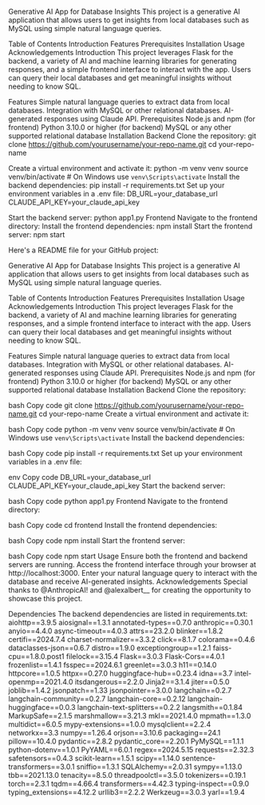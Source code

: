 Generative AI App for Database Insights
This project is a generative AI application that allows users to get insights from local databases such as MySQL using simple natural language queries.

Table of Contents
Introduction
Features
Prerequisites
Installation
Usage
Acknowledgements
Introduction
This project leverages Flask for the backend, a variety of AI and machine learning libraries for generating responses, and a simple frontend interface to interact with the app. Users can query their local databases and get meaningful insights without needing to know SQL.

Features
Simple natural language queries to extract data from local databases.
Integration with MySQL or other relational databases.
AI-generated responses using Claude API.
Prerequisites
Node.js and npm (for frontend)
Python 3.10.0 or higher (for backend)
MySQL or any other supported relational database
Installation
Backend
Clone the repository:
git clone https://github.com/yourusername/your-repo-name.git
cd your-repo-name

Create a virtual environment and activate it:
python -m venv venv
source venv/bin/activate  # On Windows use `venv\Scripts\activate`
Install the backend dependencies:
pip install -r requirements.txt
Set up your environment variables in a .env file:
DB_URL=your_database_url
CLAUDE_API_KEY=your_claude_api_key

Start the backend server:
python app1.py
Frontend
Navigate to the frontend directory:
Install the frontend dependencies:
npm install
Start the frontend server:
npm start

Here's a README file for your GitHub project:

Generative AI App for Database Insights
This project is a generative AI application that allows users to get insights from local databases such as MySQL using simple natural language queries.

Table of Contents
Introduction
Features
Prerequisites
Installation
Usage
Acknowledgements
Introduction
This project leverages Flask for the backend, a variety of AI and machine learning libraries for generating responses, and a simple frontend interface to interact with the app. Users can query their local databases and get meaningful insights without needing to know SQL.

Features
Simple natural language queries to extract data from local databases.
Integration with MySQL or other relational databases.
AI-generated responses using Claude API.
Prerequisites
Node.js and npm (for frontend)
Python 3.10.0 or higher (for backend)
MySQL or any other supported relational database
Installation
Backend
Clone the repository:

bash
Copy code
git clone https://github.com/yourusername/your-repo-name.git
cd your-repo-name
Create a virtual environment and activate it:

bash
Copy code
python -m venv venv
source venv/bin/activate  # On Windows use `venv\Scripts\activate`
Install the backend dependencies:

bash
Copy code
pip install -r requirements.txt
Set up your environment variables in a .env file:

env
Copy code
DB_URL=your_database_url
CLAUDE_API_KEY=your_claude_api_key
Start the backend server:

bash
Copy code
python app1.py
Frontend
Navigate to the frontend directory:

bash
Copy code
cd frontend
Install the frontend dependencies:

bash
Copy code
npm install
Start the frontend server:

bash
Copy code
npm start
Usage
Ensure both the frontend and backend servers are running.
Access the frontend interface through your browser at http://localhost:3000.
Enter your natural language query to interact with the database and receive AI-generated insights.
Acknowledgements
Special thanks to @AnthropicAI! and @alexalbert__ for creating the opportunity to showcase this project.

Dependencies
The backend dependencies are listed in requirements.txt:
aiohttp==3.9.5
aiosignal==1.3.1
annotated-types==0.7.0
anthropic==0.30.1
anyio==4.4.0
async-timeout==4.0.3
attrs==23.2.0
blinker==1.8.2
certifi==2024.7.4
charset-normalizer==3.3.2
click==8.1.7
colorama==0.4.6
dataclasses-json==0.6.7
distro==1.9.0
exceptiongroup==1.2.1
faiss-cpu==1.8.0.post1
filelock==3.15.4
Flask==3.0.3
Flask-Cors==4.0.1
frozenlist==1.4.1
fsspec==2024.6.1
greenlet==3.0.3
h11==0.14.0
httpcore==1.0.5
httpx==0.27.0
huggingface-hub==0.23.4
idna==3.7
intel-openmp==2021.4.0
itsdangerous==2.2.0
Jinja2==3.1.4
jiter==0.5.0
joblib==1.4.2
jsonpatch==1.33
jsonpointer==3.0.0
langchain==0.2.7
langchain-community==0.2.7
langchain-core==0.2.12
langchain-huggingface==0.0.3
langchain-text-splitters==0.2.2
langsmith==0.1.84
MarkupSafe==2.1.5
marshmallow==3.21.3
mkl==2021.4.0
mpmath==1.3.0
multidict==6.0.5
mypy-extensions==1.0.0
mysqlclient==2.2.4
networkx==3.3
numpy==1.26.4
orjson==3.10.6
packaging==24.1
pillow==10.4.0
pydantic==2.8.2
pydantic_core==2.20.1
PyMySQL==1.1.1
python-dotenv==1.0.1
PyYAML==6.0.1
regex==2024.5.15
requests==2.32.3
safetensors==0.4.3
scikit-learn==1.5.1
scipy==1.14.0
sentence-transformers==3.0.1
sniffio==1.3.1
SQLAlchemy==2.0.31
sympy==1.13.0
tbb==2021.13.0
tenacity==8.5.0
threadpoolctl==3.5.0
tokenizers==0.19.1
torch==2.3.1
tqdm==4.66.4
transformers==4.42.3
typing-inspect==0.9.0
typing_extensions==4.12.2
urllib3==2.2.2
Werkzeug==3.0.3
yarl==1.9.4
